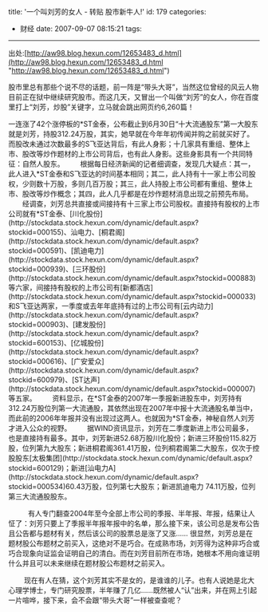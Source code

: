 title: '一个叫刘芳的女人  -  转贴 股市新牛人!'
id: 179
categories:
  - 财经
date: 2007-09-07 08:15:21
tags:
---

<div id="msgcns!9697D6160EFEBC17!1243" class="bvMsg">

出处:[http://aw98.blog.hexun.com/12653483_d.html](http://aw98.blog.hexun.com/12653483_d.html "http://aw98.blog.hexun.com/12653483_d.html")

股市里总有那些个说不尽的话题，前一阵是“带头大哥”，当然这位曾经的风云人物目前正在狱中继续研究股市。而这几天，又冒出一个叫做“刘芳”的女人，你在百度里打上“刘芳，炒股”关键字，立马就会跳出网页约6,260篇！
 <p>一连涨了42个涨停板的*ST金泰，公布截止到6月30日“十大流通股东”第一大股东就是刘芳，持股312.24万股，其实，她早就在今年年初传闻并购之前就买好了。而股改未通过次数最多的S飞亚达背后，有此人身影；十几家具有重组、整体上市、股改等炒作题材的上市公司背后，也有此人身影。这些身影具有一个共同特征：自然人股东。
　　根据每日经济新闻的记者细调查，发现几大疑点：其一，此人进入*ST金泰和S飞亚达的时间基本相同；其二，此人持有十一家上市公司股权，少则数十万股，多则几百万股；其三，此人持股上市公司都有重组、整体上市、股改等炒作概念；其四，此人几乎都是在炒作题材消息出现之前预先布局。
　　经调查，刘芳总共直接或间接持有十三家上市公司股权。直接持有股权的上市公司就有*ST金泰、[川化股份](http://stockdata.stock.hexun.com/dynamic/default.aspx?stockid=000155)、汕电力、[桐君阁](http://stockdata.stock.hexun.com/dynamic/default.aspx?stockid=000591)、[凯迪电力](http://stockdata.stock.hexun.com/dynamic/default.aspx?stockid=000939)、[三环股份](http://stockdata.stock.hexun.com/dynamic/default.aspx?stockid=000883)等六家，间接持有股权的上市公司有[新都酒店](http://stockdata.stock.hexun.com/dynamic/default.aspx?stockid=000033)和S飞亚达两家，一季度或去年年底持有过的上市公司有[云内动力](http://stockdata.stock.hexun.com/dynamic/default.aspx?stockid=000903)、[建发股份](http://stockdata.stock.hexun.com/dynamic/default.aspx?stockid=600153)、[亿城股份](http://stockdata.stock.hexun.com/dynamic/default.aspx?stockid=000616)、[广安爱众](http://stockdata.stock.hexun.com/dynamic/default.aspx?stockid=600979)、[ST达声](http://stockdata.stock.hexun.com/dynamic/default.aspx?stockid=000007)等五家。
　　资料显示，在*ST金泰的2007年一季报新进股东中，刘芳持有312.24万股位列第一大流通股，其依然出现在2007年中报十大流通股名单当中，而此前的2006年年报并没有出现过这两人。也就因为*ST金泰，神秘自然人刘芳才进入公众的视野。
　　据WIND资讯显示，刘芳在二季度新进上市公司最多，也是直接持有最多。其中，刘芳新进52.68万股川化股份；新进三环股份115.82万股，位列第九大股东；新进桐君阁361.41万股，位列桐君阁第二大股东，仅次于控股股东[太极集团](http://stockdata.stock.hexun.com/dynamic/default.aspx?stockid=600129)；新进[汕电力A](http://stockdata.stock.hexun.com/dynamic/default.aspx?stockid=000534)60.43万股，位列第七大股东；新进凯迪电力 74.11万股，位列第三大流通股股东。 <p>          有人专门翻查2004年至今全部上市公司的季报、半年报、年报，结果让人怔了：刘芳只要上了季报半年报年报中的名单，那么接下来，该公司总是发布公告且公告都与题材有关，然后该公司的股票总是涨了又涨…… 很显然，刘芳总是在题材股公布题材之前买入，这绝对不是巧合。在成熟市场，刘芳得为这种非巧合或巧合现象向证监会证明自己的清白。而在刘芳目前所在市场，她根本不用向谁证明什么并且可以未来继续在题材股公布题材之前买入。 <p>        现在有人在猜，这个刘芳其实不是女的，是谁谁的儿子。也有人说她是北大心理学博士，专门研究股票，半年赚了几亿……既然被人“认”出来，并在网上引起一片喧哗，接下来，会不会跟“带头大哥”一样被查查呢？</div>